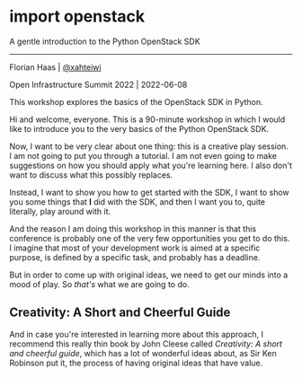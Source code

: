 # import openstack
A gentle introduction to the Python OpenStack SDK

* * *

Florian Haas | [@xahteiwi](https://twitter.com/xahteiwi)

Open Infrastructure Summit 2022 | 2022-06-08

<!-- Note -->
This workshop explores the basics of the OpenStack SDK in Python.

Hi and welcome, everyone. This is a 90-minute workshop in which I
would like to introduce you to the very basics of the Python OpenStack
SDK.

Now, I want to be very clear about one thing: this is a creative play
session. I am not going to put you through a tutorial. I am not even
going to make suggestions on how you should apply what you're learning
here. I also don't want to discuss what this possibly replaces.

Instead, I want to show you how to get started with the SDK, I want to
show you some things that **I** did with the SDK, and then I want you
to, quite literally, play around with it.

And the reason I am doing this workshop in this manner is that this
conference is probably one of the very few opportunities you get to do
this. I imagine that most of your development work is aimed at a
specific purpose, is defined by a specific task, and probably has a
deadline.

But in order to come up with original ideas, we need to get our minds
into a mood of play. So *that's* what we are going to do.


<!-- .slide: data-background-image="https://i.gr-assets.com/images/S/compressed.photo.goodreads.com/books/1599059150l/50719532._SY475_.jpg" data-background-size="contain" -->
## Creativity: A Short and Cheerful Guide <!-- .element class="hidden" -->

<!-- Note -->
And in case you're interested in learning more about this approach, I
recommend this really thin book by John Cleese called *Creativity: A
short and cheerful guide*, which has a lot of wonderful ideas about,
as Sir Ken Robinson put it, the process of having original ideas that
have value.

